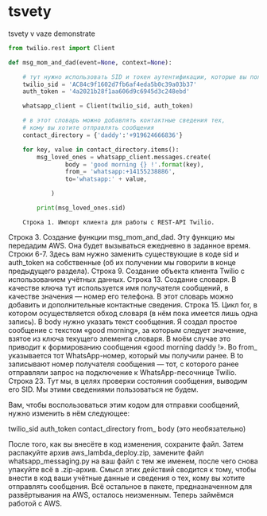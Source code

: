 # tsvety
tsvety v vaze demonstrate

```python
from twilio.rest import Client

def msg_mom_and_dad(event=None, context=None):

    # тут нужно использовать SID и токен аутентификации, которые вы получили на Twilio
    twilio_sid = 'AC84c9f1602d7fb6af4eda5b0c39a03b37'
    auth_token = '4a2021b28f1aa606d9c6945d3c248ebd'

    whatsapp_client = Client(twilio_sid, auth_token)

    # в этот словарь можно добавлять контактные сведения тех,
    # кому вы хотите отправлять сообщения
    contact_directory = {'daddy':'+919624666836'}

    for key, value in contact_directory.items():
        msg_loved_ones = whatsapp_client.messages.create(
                body = 'good morning {} !'.format(key),
                from_= 'whatsapp:+14155238886',
                to='whatsapp:' + value,

            )

        print(msg_loved_ones.sid)
```
        Строка 1. Импорт клиента для работы с REST-API Twilio.
Строка 3. Создание функции msg_mom_and_dad. Эту функцию мы передадим AWS. Она будет вызываться ежедневно в заданное время.
Строки 6-7. Здесь вам нужно заменить существующие в коде sid и auth_token на собственные (об их получении мы говорили в конце предыдущего раздела).
Строка 9. Создание объекта клиента Twilio с использованием учётных данных.
Строка 13. Создание словаря. В качестве ключа тут используется имя получателя сообщений, в качестве значения — номер его телефона. В этот словарь можно добавить и дополнительные контактные сведения.
Строка 15. Цикл for, в котором осуществляется обход словаря (в нём пока имеется лишь одна запись). В body нужно указать текст сообщения. Я создал простое сообщение с текстом «good morning», за которым следует значение, взятое из ключа текущего элемента словаря. В моём случае это приводит к формированию сообщения «good morning daddy !». Во from_ указывается тот WhatsApp-номер, который мы получили ранее. В to записывают номер получателя сообщения — тот, с которого ранее отправляли запрос на подключение к WhatsApp-песочнице Twilio.
Строка 23. Тут мы, в целях проверки состояния сообщения, выводим его SID. Мы этими сведениями пользоваться не будем.

Вам, чтобы воспользоваться этим кодом для отправки сообщений, нужно изменить в нём следующее:

twilio_sid
auth_token
contact_directory
from_
body (это необязательно)

После того, как вы внесёте в код изменения, сохраните файл. Затем распакуйте архив aws_lambda_deploy.zip, замените файл whatsapp_messaging.py на ваш файл с тем же именем, после чего снова упакуйте всё в .zip-архив. Смысл этих действий сводится к тому, чтобы внести в код ваши учётные данные и сведения о тех, кому вы хотите отправлять сообщения. Всё остальное в пакете, предназначенном для развёртывания на AWS, осталось неизменным. Теперь займёмся работой с AWS.

